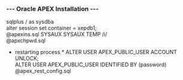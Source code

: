 ### --- Oracle APEX Installation ---

sqlplus / as sysdba <br>
alter session set container = xepdb1; <br>
@apexins.sql SYSAUX SYSAUX TEMP /i/ <br>
@apxchpwd.sql <br>
* restarting process *
ALTER USER APEX_PUBLIC_USER ACCOUNT UNLOCK; <br>
ALTER USER APEX_PUBLIC_USER IDENTIFIED BY (password) <br>
@apex_rest_config.sql <br>
